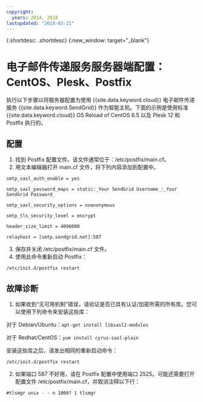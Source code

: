 ```yaml
---
copyright:
  years: 2014, 2018
lastupdated: "2018-03-21"
---
```


{:shortdesc: .shortdesc}
{:new_window: target="_blank"}

# 电子邮件传递服务服务器端配置：CentOS、Plesk、Postfix

执行以下步骤以将服务器配置为使用 {{site.data.keyword.cloud}} 电子邮件传递服务 {{site.data.keyword.SendGrid}} 作为智能主机。下面的示例是使用标准 {{site.data.keyword.cloud}} OS Reload of CentOS 6.5 以及 Plesk 12 和 Postfix 执行的。

## 配置

1.  找到 Postfix 配置文件。该文件通常位于：/etc/postfix/main.cf。
2.  用文本编辑器打开 main.cf 文件，将下列内容添加到配置中。

  `smtp_sasl_auth_enable = yes`

  `smtp_sasl_password_maps = static:_Your SendGrid Username_:_Your SendGrid Password_`

  `smtp_sasl_security_options = noanonymous`

  `smtp_tls_security_level = encrypt`

  `header_size_limit = 4096000`

  `relayhost = [smtp.sendgrid.net]:587`

3.  保存并关闭 /etc/postfix/main.cf 文件。
4.  使用此命令重新启动 Postfix：

  `/etc/init.d/postfix restart`

## 故障诊断

1.  如果收到“无可用机制”错误，请验证是否已具有认证/加密所需的所有库。您可以使用下列命令来安装这些库：

  对于 Debian/Ubuntu：`apt-get install libsasl2-modules`

  对于 Redhat/CentOS：`yum install cyrus-sasl-plain`

  安装这些库之后，请发出相同的重新启动命令：

    /etc/init.d/postfix restart

2.  如果端口 587 不好用，请在 Postfix 配置中使用端口 2525。可能还需要打开配置文件 /etc/postfix/main.cf，并取消注释以下行：

  `#tlsmgr unix - - n 1000? 1 tlsmgr`
